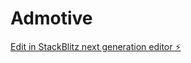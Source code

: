 # Admotive

[Edit in StackBlitz next generation editor ⚡️](https://stackblitz.com/~/github.com/Aashish3071/Admotive)
